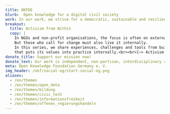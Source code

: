 ```yaml
---
title: OKFDE
blurb:  Open knowledge for a digital civil society
work: In our work, we strive for a democratic, sustainable and resilient future based on openness, participation and transparency. We make knowledge accessible and participation possible. With digital tools and political interventions, we strengthen civil society and demand justice.
breakout:
  title: Activism from Within
  copy: |
    In NGOs and non-profit organisations, the focus is often on external impact.
    But those who call for change must also live it internally.
    In this series, we share experiences, challenges and tools from building an organisation
    that puts its values into practice internally.<br><br>[–> Activism from Within](/en/aktivismus-von-innen/)
donate_title: Support our mission now!
donate_text: Our work is independent, non-partisan, interdisciplinary and non-commercial. With a donation you can help us and our community.
meta: Open Knowledge Foundation Germany e. V.
img_header: /okf/social-og/start-social-og.png
aliases:
  - /en/themen
  - /en/themen/open_data
  - /en/themen/bildung
  - /en/themen/civic_tech
  - /en/themen/informationsfreiheit
  - /en/themen/offenes_regierungshandeln
---
```

